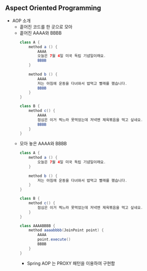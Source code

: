 ## **Aspect Oriented Programming**
  * AOP 소개
    * 흩어진 코드를 한 곳으로 모아
    * 흩어진 AAAA와 BBBB
      ```java
      class A {
          method a () {
              AAAA
              오늘은 7월 4일 미국 독립 기념일이래요.
              BBBB
          }
          
          method b () {
              AAAA
              저는 아침에 운동을 다녀와서 밥먹고 빨래를 했습니다.
              BBBB
          }
      }
      ```
      ```java
      class B {
          method c() {
              AAAA
              점심은 이거 찍느라 못먹었는데 저녁엔 제육볶음을 먹고 싶네요.
              BBBB
          }
      }
      ```
    * 모아 놓은 AAAA와 BBBB
      ```java
      class A {
          method a () {
              오늘은 7월 4일 미국 독립 기념일이래요.
          }
          
          method b () {
              저는 아침에 운동을 다녀와서 밥먹고 빨래를 했습니다.
          }
      }
      ```
      ```java
      class B {
          method c() {
              점심은 이거 찍느라 못먹었는데 저녁엔 제육볶음을 먹고 싶네요.
          }
      }
      ```
      ```java
      class AAAABBBB {
          method aaaabbbb(JoinPoint point) {
              AAAA
              point.execute()
              BBBB
          }
      }
      ```
      * Spring AOP 는 PROXY 패턴을 이용하여 구현함
